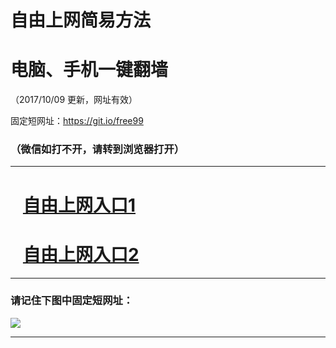 ﻿# 自由上网简易方法

# 电脑、手机一键翻墙

（2017/10/09 更新，网址有效）

固定短网址：https://git.io/free99

### （微信如打不开，请转到浏览器打开）


***





# &nbsp;&nbsp; <a href="http://ft456926044.fwq-tz-1001.info/fwqtz01.html?t=10090018953 " target="_blank">自由上网入口1</a>
# &nbsp;&nbsp; <a href="http://ft1664314008.fwq-tz-1002.info/fwqtz02.html?t=10090012393 " target="_blank">自由上网入口2</a>
***

### 请记住下图中固定短网址：

<img src="https://s3-us-west-2.amazonaws.com/fwq-1001/yjfq-20170905okok.png" /> 


***

